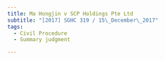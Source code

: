 ```yaml
---
title: Ma Hongjin v SCP Holdings Pte Ltd 
subtitle: "[2017] SGHC 319 / 15\_December\_2017"
tags:
  - Civil Procedure
  - Summary judgment

---
```


